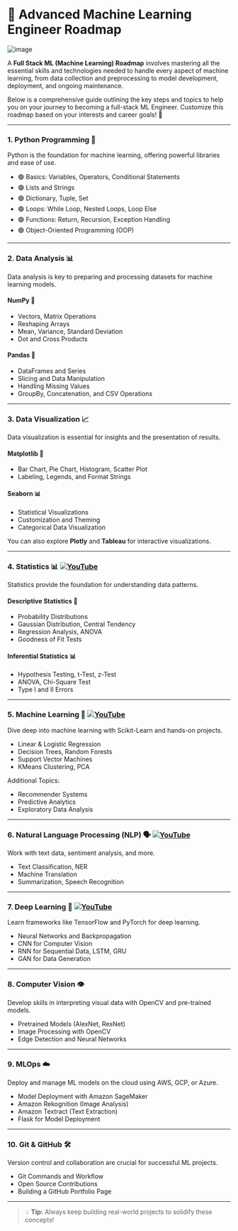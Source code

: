 # 🚀 **Advanced Machine Learning Engineer Roadmap**

![image](https://github.com/user-attachments/assets/8affbdf8-803e-4be0-b939-b53c603a05bc)

A **Full Stack ML (Machine Learning) Roadmap** involves mastering all the essential skills and technologies needed to handle every aspect of machine learning, from data collection and preprocessing to model development, deployment, and ongoing maintenance.

Below is a comprehensive guide outlining the key steps and topics to help you on your journey to becoming a full-stack ML Engineer. Customize this roadmap based on your interests and career goals! 🎯

---


### 1. Python Programming 🐍
Python is the foundation for machine learning, offering powerful libraries and ease of use.
- 🟢 Basics: Variables, Operators, Conditional Statements
- 🟢 Lists and Strings
- 🟢 Dictionary, Tuple, Set
- 🟢 Loops: While Loop, Nested Loops, Loop Else
- 🟢 Functions: Return, Recursion, Exception Handling
- 🟢 Object-Oriented Programming (OOP)

---

### 2. Data Analysis 📊
Data analysis is key to preparing and processing datasets for machine learning models.

#### NumPy 🧮
- Vectors, Matrix Operations
- Reshaping Arrays
- Mean, Variance, Standard Deviation
- Dot and Cross Products

#### Pandas 🐼
- DataFrames and Series
- Slicing and Data Manipulation
- Handling Missing Values
- GroupBy, Concatenation, and CSV Operations

---

### 3. Data Visualization 📈
Data visualization is essential for insights and the presentation of results.

#### Matplotlib 🎨
- Bar Chart, Pie Chart, Histogram, Scatter Plot
- Labeling, Legends, and Format Strings

#### Seaborn 📊
- Statistical Visualizations
- Customization and Theming
- Categorical Data Visualization

You can also explore **Plotly** and **Tableau** for interactive visualizations.

---

### 4. Statistics 📊 [![YouTube](https://img.shields.io/badge/YouTube-Video-green)](https://www.youtube.com/playlist?list=PLKnIA16_RmvbYFaaeLY28cWeqV-3vADST)
Statistics provide the foundation for understanding data patterns.

#### Descriptive Statistics 🧮
- Probability Distributions
- Gaussian Distribution, Central Tendency
- Regression Analysis, ANOVA
- Goodness of Fit Tests

#### Inferential Statistics 📊
- Hypothesis Testing, t-Test, z-Test
- ANOVA, Chi-Square Test
- Type I and II Errors

---

### 5. Machine Learning 🤖 [![YouTube](https://img.shields.io/badge/YouTube-Video-green)](https://www.youtube.com/playlist?list=PLKnIA16_Rmvbr7zKYQuBfsVkjoLcJgxHH)
Dive deep into machine learning with Scikit-Learn and hands-on projects.
- Linear & Logistic Regression
- Decision Trees, Random Forests
- Support Vector Machines
- KMeans Clustering, PCA

Additional Topics:
- Recommender Systems
- Predictive Analytics
- Exploratory Data Analysis

---

### 6. Natural Language Processing (NLP) 🗣️ [![YouTube](https://img.shields.io/badge/YouTube-Video-green)](https://www.youtube.com/playlist?list=PLKnIA16_RmvZo7fp5kkIth6nRTeQQsjfX)
Work with text data, sentiment analysis, and more.
- Text Classification, NER
- Machine Translation
- Summarization, Speech Recognition

---

### 7. Deep Learning 🧠 [![YouTube](https://img.shields.io/badge/YouTube-Video-green)](https://www.youtube.com/playlist?list=PLKnIA16_RmvYuZauWaPlRTC54KxSNLtNn)

Learn frameworks like TensorFlow and PyTorch for deep learning.
- Neural Networks and Backpropagation
- CNN for Computer Vision
- RNN for Sequential Data, LSTM, GRU
- GAN for Data Generation

---

### 8. Computer Vision 👁️
Develop skills in interpreting visual data with OpenCV and pre-trained models.
- Pretrained Models (AlexNet, ResNet)
- Image Processing with OpenCV
- Edge Detection and Neural Networks

---

### 9. MLOps ☁️
Deploy and manage ML models on the cloud using AWS, GCP, or Azure.
- Model Deployment with Amazon SageMaker
- Amazon Rekognition (Image Analysis)
- Amazon Textract (Text Extraction)
- Flask for Model Deployment

---

### 10. Git & GitHub 🛠️
Version control and collaboration are crucial for successful ML projects.
- Git Commands and Workflow
- Open Source Contributions
- Building a GitHub Portfolio Page

---

> 💡 **Tip:** Always keep building real-world projects to solidify these concepts!

